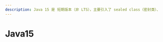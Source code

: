 ```yaml
---
description: Java 15 是 短期版本（非 LTS），主要引入了 sealed class（密封类）、record（正式支持）、ZGC 改进、文本块增强 等新特性。
---
```


# Java15

